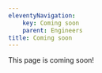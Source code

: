 ```yaml
---
eleventyNavigation:
    key: Coming soon
    parent: Engineers
title: Coming soon
---
```


This page is coming soon!
